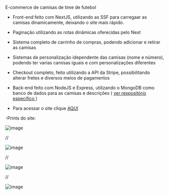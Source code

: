 E-commerce de camisas de time de futebol

- Front-end feito com NextJS, utilizando as SSF para carregaar as camisas dinamicamente, deixando o site mais rápido.
- Paginação utilizando as rotas dinâmicas oferecidas pelo Next
- Sistema completo de carrinho de compras, podendo adicionar e retirar as camisas
- Sistemas de personalização idependente das camisas (nome e número), podendo ter varias camisas iguais e com personalizações diferentes
- Checkout completo, feito utilizando a API da Stripe, possibilitando alterar fretes e diversos meios de pagamentos 
- Back-end feito com NodeJS e Express, utilizando o MongoDB como banco de dados para as camisas e descrições ( <a href="https://github.com/GabrielParreirass/Express-ecommerce-server" rel="next" target="_blank">ver respositório específico </a> )

- Para acessar o site clique <a href="https://next-client-ecommerce.vercel.app/" rel="next" target="_blank"> AQUI </a>

-Prints do site:


![image](https://github.com/GabrielParreirass/Next-client-ecommerce/assets/79287344/968f9b4c-51b9-4a21-a971-eca3be990b39)

//

![image](https://github.com/GabrielParreirass/Next-client-ecommerce/assets/79287344/2b5e10e2-2d1f-4509-bb0a-85812f3c9042)

//

![image](https://github.com/GabrielParreirass/Next-client-ecommerce/assets/79287344/e42e70c7-d37a-47dc-9f6f-5cdb805891d0)

//

![image](https://github.com/GabrielParreirass/Next-client-ecommerce/assets/79287344/97f8f13e-3c97-494c-88c8-1c9b5e3e510f)

